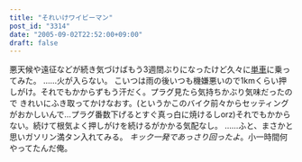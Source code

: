 ```yaml
---
title: "それいけワイビーマン"
post_id: "3314"
date: "2005-09-02T22:52:00+09:00"
draft: false
---
```



悪天候や遠征などが続き気づけばもう3週間ぶりになったけど久々に[単車](/tag/yb-1)に乗ってみた。 ……火が入らない。 こいつは雨の後いつも機嫌悪いので1kmくらい押しがけ。それでもかからずもう汗だく。プラグ見たら気持ちかぶり気味だったので きれいにふき取ってかけなおす。(というかこのバイク前々からセッティングがおかしいんで…プラグ番数下げるとすぐ真っ白に焼けるしorz)それでもかからない。続けて根気よく押しがけを続けるがかかる気配なし。 ……ふと、まさかと思いガソリン満タン入れてみる。 _キック一発であっさり回ったよ_。小一時間何やってたんだ俺。

